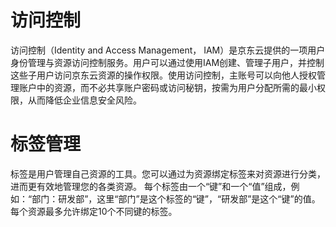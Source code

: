 # 访问控制

访问控制（Identity and Access Management， IAM）是京东云提供的一项用户身份管理与资源访问控制服务。用户可以通过使用IAM创建、管理子用户，并控制这些子用户访问京东云资源的操作权限。使用访问控制，主账号可以向他人授权管理账户中的资源，而不必共享账户密码或访问秘钥，按需为用户分配所需的最小权限，从而降低企业信息安全风险。
# 标签管理
标签是用户管理自己资源的工具。您可以通过为资源绑定标签来对资源进行分类，进而更有效地管理您的各类资源。 每个标签由一个“键”和一个“值”组成，例如：“部门：研发部”，这里“部门”是这个标签的“键”，“研发部”是这个“键”的值。 每个资源最多允许绑定10个不同键的标签。
